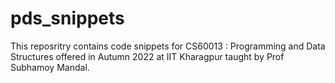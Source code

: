 # pds_snippets
This reposritry contains code snippets for CS60013 : Programming and Data Structures offered in Autumn 2022 at IIT Kharagpur taught by Prof Subhamoy Mandal.
